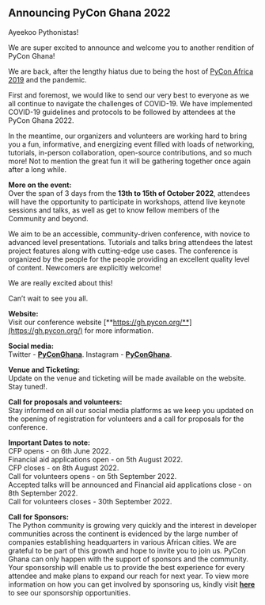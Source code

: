 ## Announcing PyCon Ghana 2022

Ayeekoo Pythonistas!

We are super excited to announce and welcome you to another rendition of PyCon Ghana!

We are back, after the lengthy hiatus due to being the host of [PyCon Africa 2019](https://bit.ly/PyConGH-PA19) and the pandemic.

First and foremost, we would like to send our very best to everyone as we all continue to navigate the challenges of COVID-19. We have implemented COVID-19 guidelines and protocols to be followed by attendees at the PyCon Ghana 2022.

In the meantime, our organizers and volunteers are working hard to bring you a fun, informative, and energizing event filled with loads of networking, tutorials, in-person collaboration, open-source contributions, and so much more! Not to mention the great fun it will be gathering together once again after a long while. 

**More on the event:**<br>
Over the span of 3 days from the **13th to 15th of October 2022**, attendees will have the opportunity to participate in workshops, attend live keynote sessions and talks, as well as get to know fellow members of the Community and beyond.

We aim to be an accessible, community-driven conference, with novice to advanced level presentations. Tutorials and talks bring attendees the latest project features along with cutting-edge use cases. The conference is organized by the people for the people providing an excellent quality level of content. Newcomers are explicitly welcome!

We are really excited about this!

Can’t wait to see you all. 


**Website:**<br>
Visit our conference website [**https://gh.pycon.org/**](https://gh.pycon.org/) for more information.

**Social media:**<br>
Twitter -  [**PyConGhana**](https://twitter.com/PyconGhana/).
Instagram - [**PyConGhana**](https://instagram.com/PyconGhana/). 

**Venue and Ticketing:**<br>
Update on the venue and ticketing will be made available on the website. Stay tuned!.

**Call for proposals and volunteers:**<br>
Stay informed on all our social media platforms as we keep you updated on the opening of registration for volunteers and a call for proposals for the conference.


**Important Dates to note:**<br>
CFP opens - on 6th June 2022.<br>
Financial aid applications open - on 5th August 2022.<br>
CFP closes - on 8th August 2022.<br>
Call for volunteers opens - on 5th September 2022.<br>
Accepted talks will be announced and Financial aid applications close - on 8th September 2022.<br>
Call for volunteers closes - 30th September 2022.

**Call for Sponsors:**<br>
The Python community is growing very quickly and the interest in developer communities across the continent is evidenced by the large number of companies establishing headquarters in various African cities. We are grateful to be part of this growth and hope to invite you to join us. PyCon Ghana can only happen with the support of sponsors and the community.
Your sponsorship will enable us to provide the best experience for every attendee and make plans to expand our reach for next year.
To view more information on how you can get involved by sponsoring us, kindly visit [**here**](https://gh.pycon.org/support-us/) to see our sponsorship opportunities.




